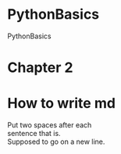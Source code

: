# PythonBasics  
PythonBasics  

# Chapter 2








# How to write md
Put two spaces after each  
sentence that is.  
Supposed to go on a new line.  
